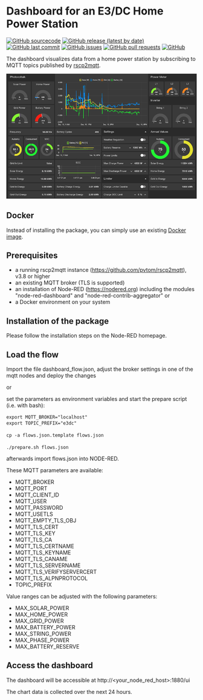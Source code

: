 # Dashboard for an E3/DC Home Power Station
[![GitHub sourcecode](https://img.shields.io/badge/Source-GitHub-green)](https://github.com/pvtom/rscp2mqtt-dashboard/)
[![GitHub release (latest by date)](https://img.shields.io/github/v/release/pvtom/rscp2mqtt-dashboard)](https://github.com/pvtom/rscp2mqtt-dashboard/releases/latest)
[![GitHub last commit](https://img.shields.io/github/last-commit/pvtom/rscp2mqtt-dashboard)](https://github.com/pvtom/rscp2mqtt-dashboard/commits)
[![GitHub issues](https://img.shields.io/github/issues/pvtom/rscp2mqtt-dashboard)](https://github.com/pvtom/rscp2mqtt-dashboard/issues)
[![GitHub pull requests](https://img.shields.io/github/issues-pr/pvtom/rscp2mqtt-dashboard)](https://github.com/pvtom/rscp2mqtt-dashboard/pulls)
[![GitHub](https://img.shields.io/github/license/pvtom/rscp2mqtt-dashboard)](https://github.com/pvtom/rscp2mqtt-dashboard/blob/main/LICENSE)

The dashboard visualizes data from a home power station by subscribing to MQTT topics published by [rscp2mqtt](https://github.com/pvtom/rscp2mqtt).

![Dashboard](dashboard.png)

## Docker

Instead of installing the package, you can simply use an existing [Docker image](DOCKER.md).

## Prerequisites

- a running rscp2mqtt instance (https://github.com/pvtom/rscp2mqtt), v3.8 or higher
- an existing MQTT broker (TLS is supported)
- an installation of Node-RED (https://nodered.org)
  including the modules "node-red-dashboard" and "node-red-contrib-aggregator" or
- a Docker environment on your system

## Installation of the package

Please follow the installation steps on the Node-RED homepage.

## Load the flow

Import the file dashboard_flow.json, adjust the broker settings in one of the mqtt nodes and deploy the changes

or

set the parameters as environment variables and start the prepare script (i.e. with bash):

```
export MQTT_BROKER="localhost"
export TOPIC_PREFIX="e3dc"

cp -a flows.json.template flows.json

./prepare.sh flows.json
```

afterwards import flows.json into NODE-RED.

These MQTT parameters are available:

- MQTT_BROKER
- MQTT_PORT
- MQTT_CLIENT_ID
- MQTT_USER
- MQTT_PASSWORD
- MQTT_USETLS
- MQTT_EMPTY_TLS_OBJ
- MQTT_TLS_CERT
- MQTT_TLS_KEY
- MQTT_TLS_CA
- MQTT_TLS_CERTNAME
- MQTT_TLS_KEYNAME
- MQTT_TLS_CANAME
- MQTT_TLS_SERVERNAME
- MQTT_TLS_VERIFYSERVERCERT
- MQTT_TLS_ALPNPROTOCOL
- TOPIC_PREFIX

Value ranges can be adjusted with the following parameters:

- MAX_SOLAR_POWER
- MAX_HOME_POWER
- MAX_GRID_POWER
- MAX_BATTERY_POWER
- MAX_STRING_POWER
- MAX_PHASE_POWER
- MAX_BATTERY_RESERVE

## Access the dashboard

The dashboard will be accessible at http://<your_node_red_host>:1880/ui

The chart data is collected over the next 24 hours.
